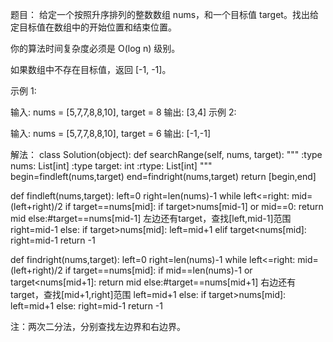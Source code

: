 题目：
给定一个按照升序排列的整数数组 nums，和一个目标值 target。找出给定目标值在数组中的开始位置和结束位置。

你的算法时间复杂度必须是 O(log n) 级别。

如果数组中不存在目标值，返回 [-1, -1]。

示例 1:

输入: nums = [5,7,7,8,8,10], target = 8
输出: [3,4]
示例 2:

输入: nums = [5,7,7,8,8,10], target = 6
输出: [-1,-1]

解法：
class Solution(object):
    def searchRange(self, nums, target):
        """
        :type nums: List[int]
        :type target: int
        :rtype: List[int]
        """
        begin=findleft(nums,target)
        end=findright(nums,target)
        return [begin,end]
        
        
def findleft(nums,target):
    left=0
    right=len(nums)-1
    while left<=right:
        mid=(left+right)/2
        if target==nums[mid]:
            if target>nums[mid-1] or mid==0:
                return mid
            else:#target==nums[mid-1] 左边还有target，查找[left,mid-1]范围
                right=mid-1
        else:
            if target>nums[mid]:
                left=mid+1
            elif target<nums[mid]:
                right=mid-1
    return -1

def findright(nums,target):
    left=0
    right=len(nums)-1
    while left<=right:
        mid=(left+right)/2
        if target==nums[mid]:
            if mid==len(nums)-1 or target<nums[mid+1]:
                return mid
            else:#target==nums[mid+1] 右边还有target，查找[mid+1,right]范围
                left=mid+1 
        else:
            if target>nums[mid]:
                left=mid+1
            else:
                right=mid-1
    return -1


 注：两次二分法，分别查找左边界和右边界。